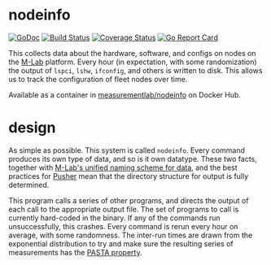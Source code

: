 # nodeinfo

[![GoDoc](https://godoc.org/github.com/m-lab/nodeinfo?status.svg)](https://godoc.org/github.com/m-lab/nodeinfo) [![Build Status](https://travis-ci.org/m-lab/nodeinfo.svg?branch=master)](https://travis-ci.org/m-lab/nodeinfo) [![Coverage Status](https://coveralls.io/repos/github/m-lab/nodeinfo/badge.svg?branch=master)](https://coveralls.io/github/m-lab/nodeinfo?branch=master) [![Go Report Card](https://goreportcard.com/badge/github.com/m-lab/nodeinfo)](https://goreportcard.com/report/github.com/m-lab/nodeinfo)

This collects data about the hardware, software, and configs on nodes on the
[M-Lab](https://www.measurementlab.net) platform.  Every hour (in expectation,
with some randomization) the output of `lspci`, `lshw`, `ifconfig`, and others
is written to disk. This allows us to track the configuration of fleet nodes
over time.

Available as a container in
[measurementlab/nodeinfo](https://hub.docker.com/r/measurementlab/nodeinfo/) on
Docker Hub.

# design

As simple as possible. This system is called `nodeinfo`. Every command produces its own type of data, and so is it own datatype.  These two facts, together with [M-Lab's unified naming scheme for data](http://example.com), and the best practices for [Pusher](http://github.com/m-lab/pusher) mean that the directory structure for output is fully determined. 

This program calls a series of other programs, and directs the output of each call to the appropriate output file. The set of programs to call is currently hard-coded in the binary. If any of the commands run unsuccessfully, this crashes.  Every command is rerun every hour on average, with some randomness. The inter-run times are drawn from the exponential distribution to try and make sure the resulting series of measurements has the [PASTA property](https://en.wikipedia.org/wiki/Arrival_theorem).
